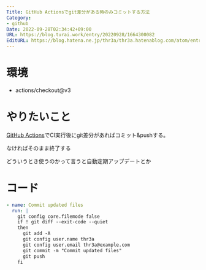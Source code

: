 ```yaml
---
Title: GitHub Actionsでgit差分がある時のみコミットする方法
Category:
- github
Date: 2022-09-28T02:34:42+09:00
URL: https://blog.turai.work/entry/20220928/1664300082
EditURL: https://blog.hatena.ne.jp/thr3a/thr3a.hatenablog.com/atom/entry/4207112889922473539
---
```


# 環境

- actions/checkout@v3

# やりたいこと

[GitHub Actions](https://docs.github.com/ja/actions)でCI実行後にgit差分があればコミット&pushする。

なければそのまま終了する

どういうとき使うのかって言うと自動定期アップデートとか

# コード

```yaml
- name: Commit updated files
  run: |
    git config core.filemode false
    if ! git diff --exit-code --quiet
    then
      git add -A
      git config user.name thr3a
      git config user.email thr3a@example.com
      git commit -m "Commit updated files"
      git push
    fi
```
